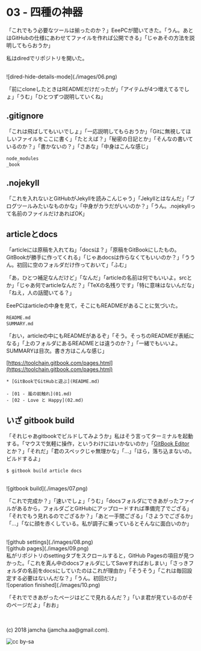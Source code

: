 

# 03 - 四種の神器

「これでもう必要なツールは揃ったのか？」EeePCが聞いてきた。「うん。あとはGitHubの仕様にあわせてファイルを作れば公開できる」「じゃあその方法を説明してもらおうか」  

私はdiredでリポジトリを開いた。  

<br>  
![dired-hide-details-mode](./images/06.png)  

「前にcloneしたときはREADMEだけだったが」「アイテムが4つ増えてるでしょ」「うむ」「ひとつずつ説明していくね」  


## .gitignore

「これは飛ばしてもいいでしょ」「一応説明してもらおうか」「Gitに無視してほしいファイルをここに書く」「たとえば？」「秘密の日記とか」「そんなの書いているのか？」「書かないの？」「さあな」「中身はこんな感じ」  

    node_modules
    _book


## .nojekyll

「これを入れないとGitHubがJekyllを読みこんじゃう」「Jekyllとはなんだ」「ブログツールみたいなものかな」「中身がカラだがいいのか？」「うん。.nojekyllって名前のファイルだけあればOK」  


## articleとdocs

「articleには原稿を入れてね」「docsは？」「原稿をGitBookにしたもの。GitBookが勝手に作ってくれる」「じゃあdocsは作らなくてもいいのか？」「ううん。初回に空のフォルダだけ作っておいて」「ふむ」  

「あ，ひとつ補足なんだけど」「なんだ」「articleの名前は何でもいいよ。srcとか」「じゃあ何でarticleなんだ？」「TeXの名残りです」「特に意味はないんだな」「ねえ，人の話聞いてる？」  

EeePCはarticleの中身を見て，そこにもREADMEがあることに気づいた。  

    README.md
    SUMMARY.md

「おい，articleの中にもREADMEがあるぞ」「そう。そっちのREADMEが表紙になる」「上のフォルダにあるREADMEとは違うのか？」「一緒でもいいよ。SUMMARYは目次。書き方はこんな感じ」  

[https://toolchain.gitbook.com/pages.html](https://toolchain.gitbook.com/pages.html)  

    * [GitBookでGitHubと遊ぶ](README.md)
    
    - [01 - 嵐の前触れ](01.md)
    - [02 - Love と Happy](02.md)


## いざ gitbook build

「それじゃあgitbookでビルドしてみようか」私はそう言ってターミナルを起動する。「マウスで気軽に操作，というわけにはいかないのか」「[GitBook Editor](https://legacy.gitbook.com/editor) とか？」「それだ」「君のスペックじゃ無理かな」「…」「ほら，落ち込まないの。ビルドするよ」  

    $ gitbook build article docs

<br>  
![gitbook build](./images/07.png)  

「これで完成か？」「速いでしょ」「うむ」「docsフォルダにできあがったファイルがあるから，フォルダごとGitHubにアップロードすれば準備完了でござる」「それでもう見れるのでござるか？」「あと一手間ござる」「さようでござるか」「…」「なに顔を赤くしている。私が調子に乗っているとそんなに面白いのか」  

<br>  
![github settings](./images/08.png)  

<br>  
![github pages](./images/09.png)  

<br>  
私がリポジトリのsettingタブをスクロールすると，GitHub Pagesの項目が見つかった。「これを真ん中のdocsフォルダにしてSaveすればおしまい」「さっきフォルダの名前をdocsにしていたのはこれが理由か」「そうそう」「これは毎回設定する必要はないんだな？」「うん。初回だけ」  

<br>  
![operation finished](./images/10.png)  

「それでできあがったページはどこで見れるんだ？」「いま君が見ているのがそのページだよ」「おお」  

<br>  
<br>  
(c) 2018 jamcha (jamcha.aa@gmail.com).  

![cc by-sa](https://i.creativecommons.org/l/by-sa/4.0/88x31.png)  

